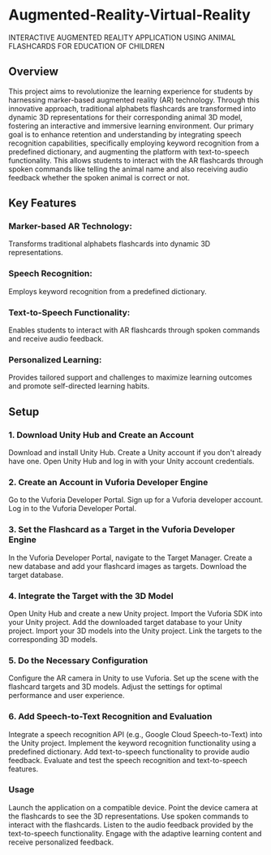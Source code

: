 # Augmented-Reality-Virtual-Reality
INTERACTIVE AUGMENTED REALITY APPLICATION USING ANIMAL FLASHCARDS FOR EDUCATION OF CHILDREN

## Overview
This project aims to revolutionize the learning experience for students by harnessing marker-based augmented reality (AR) technology. Through this innovative approach, traditional alphabets flashcards are transformed into dynamic 3D representations for their corresponding animal 3D model, fostering an interactive and immersive learning environment. Our primary goal is to enhance retention and understanding by integrating speech recognition capabilities, specifically employing keyword recognition from a predefined dictionary, and augmenting the platform with text-to-speech functionality. This allows students to interact with the AR flashcards through spoken commands like telling the animal name and also receiving audio feedback whether the spoken animal is correct or not.

## Key Features
### Marker-based AR Technology: 
Transforms traditional alphabets flashcards into dynamic 3D representations.
### Speech Recognition: 
Employs keyword recognition from a predefined dictionary.
### Text-to-Speech Functionality: 
Enables students to interact with AR flashcards through spoken commands and receive audio feedback.
### Personalized Learning: 
Provides tailored support and challenges to maximize learning outcomes and promote self-directed learning habits.

## Setup

### 1. Download Unity Hub and Create an Account
Download and install Unity Hub.
Create a Unity account if you don't already have one.
Open Unity Hub and log in with your Unity account credentials.

### 2. Create an Account in Vuforia Developer Engine
Go to the Vuforia Developer Portal.
Sign up for a Vuforia developer account.
Log in to the Vuforia Developer Portal.

### 3. Set the Flashcard as a Target in the Vuforia Developer Engine
In the Vuforia Developer Portal, navigate to the Target Manager.
Create a new database and add your flashcard images as targets.
Download the target database.

### 4. Integrate the Target with the 3D Model
Open Unity Hub and create a new Unity project.
Import the Vuforia SDK into your Unity project.
Add the downloaded target database to your Unity project.
Import your 3D models into the Unity project.
Link the targets to the corresponding 3D models.

### 5. Do the Necessary Configuration
Configure the AR camera in Unity to use Vuforia.
Set up the scene with the flashcard targets and 3D models.
Adjust the settings for optimal performance and user experience.

### 6. Add Speech-to-Text Recognition and Evaluation
Integrate a speech recognition API (e.g., Google Cloud Speech-to-Text) into the Unity project.
Implement the keyword recognition functionality using a predefined dictionary.
Add text-to-speech functionality to provide audio feedback.
Evaluate and test the speech recognition and text-to-speech features.

### Usage
Launch the application on a compatible device.
Point the device camera at the flashcards to see the 3D representations.
Use spoken commands to interact with the flashcards.
Listen to the audio feedback provided by the text-to-speech functionality.
Engage with the adaptive learning content and receive personalized feedback.
